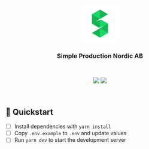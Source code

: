 <p align="center">
	<img src="https://raw.githubusercontent.com/simple-production/web/main/static/icons/android-chrome-512x512.png" height="100" />
</p>
<h3 align="center">Simple Production Nordic AB</h3>
<br/>
<p align="center">
	<img src="https://img.shields.io/website?down_message=down&up_message=up&url=https%3A%2F%2Fsimpleproduction.se" />
	<img src="https://img.shields.io/github/package-json/v/simple-production/web" />
</p>

<br/>

## 🚀 Quickstart

- [ ] Install dependencies with `yarn install`
- [ ] Copy `.env.example` to `.env` and update values
- [ ] Run `yarn dev` to start the development server
